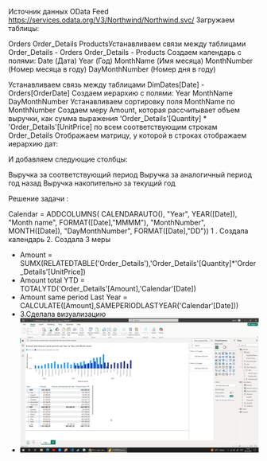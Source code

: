 Источник данных OData Feed https://services.odata.org/V3/Northwind/Northwind.svc/
Загружаем таблицы:

Orders
Order_Details
ProductsУстанавливаем связи между таблицами
Order_Details - Orders
Order_Details - Products
Создаем календарь с полями:
Date (Дата)
Year (Год)
MonthName (Имя месяца)
MonthNumber (Номер месяца в году)
DayMonthNumber (Номер дня в году)

Устанавливаем связь между таблицами
DimDates[Date] - Orders[OrderDate]
Создаем иерархию с полями:
Year
MonthName
DayMonthNumber
Устанавливаем сортировку поля MonthName по MonthNumber
Создаем меру Amount, которая рассчитывает объем выручки, как сумма выражения 'Order_Details'[Quantity] * 'Order_Details'[UnitPrice] по всем соответствующим строкам Order_Details
Отображаем матрицу, у которой в строках отображаем иерархию дат:

И добавляем следующие столбцы:

Выручка за соответствующий период
Выручка за аналогичный период год назад
Выручка накопительно за текущий год

Решение задачи :

Calendar = ADDCOLUMNS(
    CALENDARAUTO(),
"Year",
YEAR([Date]),
"Month name",
FORMAT([Date],"MMMM"),
"MonthNumber",
MONTH([Date]),
"DayMonthNumber",
FORMAT([Date],"DD"))
1 . Создала календарь
2. Создала 3 меры
- Amount = SUMX(RELATEDTABLE('Order_Details'),'Order_Details'[Quantity]*'Order_Details'[UnitPrice])
- Amount total YTD = TOTALYTD('Order_Details'[Amount],'Calendar'[Date]) 
- Amount same period Last Year = CALCULATE([Amount],SAMEPERIODLASTYEAR('Calendar'[Date]))
- 3.Cделала визуализацию
- ![calendar](https://github.com/Bagi01bagi/my_first/blob/main/calendar.png)
